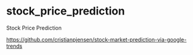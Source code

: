 # stock_price_prediction
Stock Price Prediction

https://github.com/cristianpjensen/stock-market-prediction-via-google-trends
